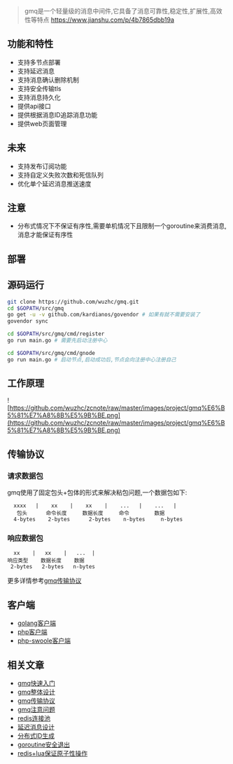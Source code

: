 > gmq是一个轻量级的消息中间件,它具备了消息可靠性,稳定性,扩展性,高效性等特点
> https://www.jianshu.com/p/4b7865dbb19a

## 功能和特性
- 支持多节点部署
- 支持延迟消息
- 支持消息确认删除机制
- 支持安全传输tls
- 支持消息持久化
- 提供api接口
- 提供根据消息ID追踪消息功能
- 提供web页面管理

## 未来
- 支持发布订阅功能
- 支持自定义失败次数和死信队列
- 优化单个延迟消息推送速度

## 注意
- 分布式情况下不保证有序性,需要单机情况下且限制一个goroutine来消费消息,消息才能保证有序性

## 部署
## 源码运行
```bash
git clone https://github.com/wuzhc/gmq.git
cd $GOPATH/src/gmq
go get -u -v github.com/kardianos/govendor # 如果有就不需要安装了
govendor sync

cd $GOPATH/src/gmq/cmd/register
go run main.go # 需要先启动注册中心

cd $GOPATH/src/gmq/cmd/gnode
go run main.go # 启动节点,启动成功后,节点会向注册中心注册自己
```

## 工作原理
![https://github.com/wuzhc/zcnote/raw/master/images/project/gmq%E6%B5%81%E7%A8%8B%E5%9B%BE.png](https://github.com/wuzhc/zcnote/raw/master/images/project/gmq%E6%B5%81%E7%A8%8B%E5%9B%BE.png)  

## 传输协议
### 请求数据包
gmq使用了固定包头+包体的形式来解决粘包问题,一个数据包如下:
```
  xxxx   |    xx    |    xx    |    ...   |    ...   |
   包头      命令长度     数据长度     命令        数据
  4-bytes    2-bytes      2-bytes    n-bytes     n-bytes
```
### 响应数据包
```
  xx    |   xx    |   ...  |
响应类型    数据长度    数据
 2-bytes   2-bytes   n-bytes
```
更多详情参考[gmq传输协议](gmq传输协议)

## 客户端
- [golang客户端](https://github.com/wuzhc/gmq-client-go)
- [php客户端](https://github.com/wuzhc/gmq-client-php)
- [php-swoole客户端](https://github.com/wuzhc/gmq-client-swoole)


## 相关文章
- [gmq快速入门]()
- [gmq整体设计]()
- [gmq传输协议]()
- [gmq注意问题]()
- [redis连接池]()
- [延迟消息设计]()
- [分布式ID生成]()
- [goroutine安全退出]()
- [redis+lua保证原子性操作]()
